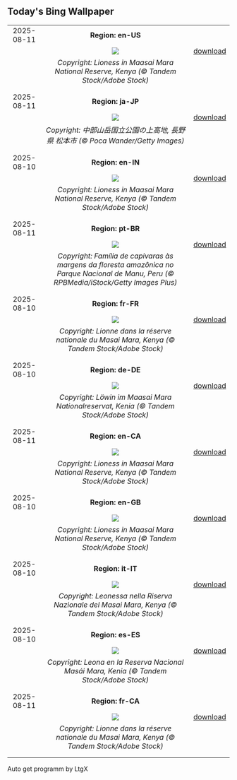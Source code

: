 ## Today's Bing Wallpaper
|      |      |      |
| :----: | :----: | :----: |
|2025-08-11|**Region: en-US**||
||![](https://www.bing.com/th?id=OHR.LionessKenya_EN-US8440386444_UHD.jpg&pid=hp&w=1152&h=648&rs=1&c=4)| [download](https://www.bing.com/th?id=OHR.LionessKenya_EN-US8440386444_UHD.jpg)|
||*Copyright: Lioness in Maasai Mara National Reserve, Kenya (© Tandem Stock/Adobe Stock)*
||
|||
|2025-08-11|**Region: ja-JP**||
||![](https://www.bing.com/th?id=OHR.MountainDay2025_JA-JP4443243001_UHD.jpg&pid=hp&w=1152&h=648&rs=1&c=4)| [download](https://www.bing.com/th?id=OHR.MountainDay2025_JA-JP4443243001_UHD.jpg)|
||*Copyright: 中部山岳国立公園の上高地, 長野県 松本市 (© Poca Wander/Getty Images)*
||
|||
|2025-08-10|**Region: en-IN**||
||![](https://www.bing.com/th?id=OHR.LionessKenya_EN-IN3681659136_UHD.jpg&pid=hp&w=1152&h=648&rs=1&c=4)| [download](https://www.bing.com/th?id=OHR.LionessKenya_EN-IN3681659136_UHD.jpg)|
||*Copyright: Lioness in Maasai Mara National Reserve, Kenya (© Tandem Stock/Adobe Stock)*
||
|||
|2025-08-11|**Region: pt-BR**||
||![](https://www.bing.com/th?id=OHR.DiaPais_PT-BR3238446689_UHD.jpg&pid=hp&w=1152&h=648&rs=1&c=4)| [download](https://www.bing.com/th?id=OHR.DiaPais_PT-BR3238446689_UHD.jpg)|
||*Copyright: Família de capivaras às margens da floresta amazônica no Parque Nacional de Manu, Peru (© RPBMedia/iStock/Getty Images Plus)*
||
|||
|2025-08-10|**Region: fr-FR**||
||![](https://www.bing.com/th?id=OHR.LionessKenya_FR-FR4950254472_UHD.jpg&pid=hp&w=1152&h=648&rs=1&c=4)| [download](https://www.bing.com/th?id=OHR.LionessKenya_FR-FR4950254472_UHD.jpg)|
||*Copyright: Lionne dans la réserve nationale du Masai Mara, Kenya (© Tandem Stock/Adobe Stock)*
||
|||
|2025-08-10|**Region: de-DE**||
||![](https://www.bing.com/th?id=OHR.LionessKenya_DE-DE2649439524_UHD.jpg&pid=hp&w=1152&h=648&rs=1&c=4)| [download](https://www.bing.com/th?id=OHR.LionessKenya_DE-DE2649439524_UHD.jpg)|
||*Copyright: Löwin im Maasai Mara Nationalreservat, Kenia (© Tandem Stock/Adobe Stock)*
||
|||
|2025-08-11|**Region: en-CA**||
||![](https://www.bing.com/th?id=OHR.LionessKenya_EN-CA6611934793_UHD.jpg&pid=hp&w=1152&h=648&rs=1&c=4)| [download](https://www.bing.com/th?id=OHR.LionessKenya_EN-CA6611934793_UHD.jpg)|
||*Copyright: Lioness in Maasai Mara National Reserve, Kenya (© Tandem Stock/Adobe Stock)*
||
|||
|2025-08-10|**Region: en-GB**||
||![](https://www.bing.com/th?id=OHR.LionessKenya_EN-GB9427782960_UHD.jpg&pid=hp&w=1152&h=648&rs=1&c=4)| [download](https://www.bing.com/th?id=OHR.LionessKenya_EN-GB9427782960_UHD.jpg)|
||*Copyright: Lioness in Maasai Mara National Reserve, Kenya (© Tandem Stock/Adobe Stock)*
||
|||
|2025-08-10|**Region: it-IT**||
||![](https://www.bing.com/th?id=OHR.LionessKenya_IT-IT2680402991_UHD.jpg&pid=hp&w=1152&h=648&rs=1&c=4)| [download](https://www.bing.com/th?id=OHR.LionessKenya_IT-IT2680402991_UHD.jpg)|
||*Copyright: Leonessa nella Riserva Nazionale del Masai Mara, Kenya (© Tandem Stock/Adobe Stock)*
||
|||
|2025-08-10|**Region: es-ES**||
||![](https://www.bing.com/th?id=OHR.LionessKenya_ES-ES3481015675_UHD.jpg&pid=hp&w=1152&h=648&rs=1&c=4)| [download](https://www.bing.com/th?id=OHR.LionessKenya_ES-ES3481015675_UHD.jpg)|
||*Copyright: Leona en la Reserva Nacional Masái Mara, Kenia (© Tandem Stock/Adobe Stock)*
||
|||
|2025-08-11|**Region: fr-CA**||
||![](https://www.bing.com/th?id=OHR.LionessKenya_FR-CA5236345175_UHD.jpg&pid=hp&w=1152&h=648&rs=1&c=4)| [download](https://www.bing.com/th?id=OHR.LionessKenya_FR-CA5236345175_UHD.jpg)|
||*Copyright: Lionne dans la réserve nationale du Masai Mara, Kenya (© Tandem Stock/Adobe Stock)*
||
|||

Auto get programm by LtgX
